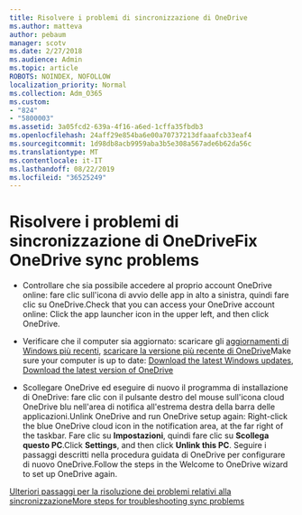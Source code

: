 ```yaml
---
title: Risolvere i problemi di sincronizzazione di OneDrive
ms.author: matteva
author: pebaum
manager: scotv
ms.date: 2/27/2018
ms.audience: Admin
ms.topic: article
ROBOTS: NOINDEX, NOFOLLOW
localization_priority: Normal
ms.collection: Adm_O365
ms.custom:
- "824"
- "5800003"
ms.assetid: 3a05fcd2-639a-4f16-a6ed-1cffa35fbdb3
ms.openlocfilehash: 24aff29e854ba6e00a70737213dfaaafcb33eaf4
ms.sourcegitcommit: 1d98db8acb9959aba3b5e308a567ade6b62da56c
ms.translationtype: MT
ms.contentlocale: it-IT
ms.lasthandoff: 08/22/2019
ms.locfileid: "36525249"
---
```

# <a name="fix-onedrive-sync-problems"></a><span data-ttu-id="d2333-102">Risolvere i problemi di sincronizzazione di OneDrive</span><span class="sxs-lookup"><span data-stu-id="d2333-102">Fix OneDrive sync problems</span></span>

- <span data-ttu-id="d2333-103">Controllare che sia possibile accedere al proprio account OneDrive online: fare clic sull'icona di avvio delle app in alto a sinistra, quindi fare clic su OneDrive.</span><span class="sxs-lookup"><span data-stu-id="d2333-103">Check that you can access your OneDrive account online: Click the app launcher icon in the upper left, and then click OneDrive.</span></span>
    
- <span data-ttu-id="d2333-104">Verificare che il computer sia aggiornato: scaricare gli [aggiornamenti di Windows più recenti](http://go.microsoft.com/fwlink/p/?LinkId=825773), [scaricare la versione più recente di OneDrive](https://go.microsoft.com/fwlink/p/?linkid=844652)</span><span class="sxs-lookup"><span data-stu-id="d2333-104">Make sure your computer is up to date: [Download the latest Windows updates](http://go.microsoft.com/fwlink/p/?LinkId=825773), [Download the latest version of OneDrive](https://go.microsoft.com/fwlink/p/?linkid=844652)</span></span>
    
- <span data-ttu-id="d2333-105">Scollegare OneDrive ed eseguire di nuovo il programma di installazione di OneDrive: fare clic con il pulsante destro del mouse sull'icona cloud OneDrive blu nell'area di notifica all'estrema destra della barra delle applicazioni.</span><span class="sxs-lookup"><span data-stu-id="d2333-105">Unlink OneDrive and run OneDrive setup again: Right-click the blue OneDrive cloud icon in the notification area, at the far right of the taskbar.</span></span> <span data-ttu-id="d2333-106">Fare clic su **Impostazioni**, quindi fare clic su **Scollega questo PC**.</span><span class="sxs-lookup"><span data-stu-id="d2333-106">Click **Settings**, and then click **Unlink this PC**.</span></span> <span data-ttu-id="d2333-107">Seguire i passaggi descritti nella procedura guidata di OneDrive per configurare di nuovo OneDrive.</span><span class="sxs-lookup"><span data-stu-id="d2333-107">Follow the steps in the Welcome to OneDrive wizard to set up OneDrive again.</span></span>
    
[<span data-ttu-id="d2333-108">Ulteriori passaggi per la risoluzione dei problemi relativi alla sincronizzazione</span><span class="sxs-lookup"><span data-stu-id="d2333-108">More steps for troubleshooting sync problems</span></span>](https://support.office.com/article/fix-onedrive-for-business-sync-problems-207e983e-146d-404c-a994-672ef29e1f90?ui=en-US&rs=en-US&ad=US)
  

